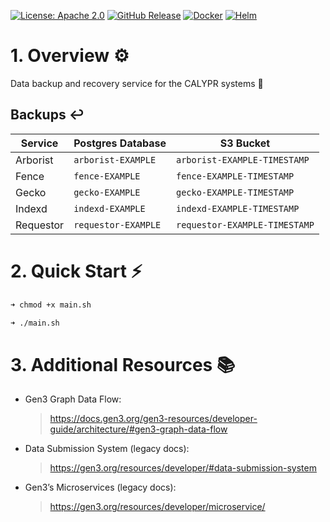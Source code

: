 [![License: Apache 2.0][license-badge]][license]
[![GitHub Release][release-badge]][release]
[![Docker][docker-badge]][docker]
[![Helm][helm-badge]][helm]

[license-badge]: https://img.shields.io/badge/License-Apache-blue.svg
[license]: https://opensource.org/license/apache-2-0
[release-badge]: https://img.shields.io/github/v/release/ACED-IDP/backup-service
[release]: https://github.com/ACED-IDP/backup-service/releases
[docker-badge]: https://img.shields.io/badge/Docker%20Repo-Quay.io-blue?logo=docker
[docker]: https://quay.io/repository/ohsu-comp-bio/backup-service?tab=tags&tag=latest
[helm-badge]: https://img.shields.io/badge/Helm-0F1689?logo=helm&logoColor=fff
[helm]: https://github.com/ohsu-comp-bio/helm-charts/tree/main/charts/backups

# 1. Overview ⚙️

Data backup and recovery service for the CALYPR systems 🔄

## Backups ↩️

| Service   | Postgres Database   | S3 Bucket                     |
| --------- | ------------------- | ----------------------------- |
| Arborist  | `arborist-EXAMPLE`  | `arborist-EXAMPLE-TIMESTAMP`  |
| Fence     | `fence-EXAMPLE`     | `fence-EXAMPLE-TIMESTAMP`     |
| Gecko     | `gecko-EXAMPLE`     | `gecko-EXAMPLE-TIMESTAMP`     |
| Indexd    | `indexd-EXAMPLE`    | `indexd-EXAMPLE-TIMESTAMP`    |
| Requestor | `requestor-EXAMPLE` | `requestor-EXAMPLE-TIMESTAMP` |

# 2. Quick Start ⚡

```sh
➜ chmod +x main.sh

➜ ./main.sh
```

# 3. Additional Resources 📚

- Gen3 Graph Data Flow:

  > https://docs.gen3.org/gen3-resources/developer-guide/architecture/#gen3-graph-data-flow

- Data Submission System (legacy docs):

  > https://gen3.org/resources/developer/#data-submission-system

- Gen3’s Microservices (legacy docs):
  > https://gen3.org/resources/developer/microservice/
